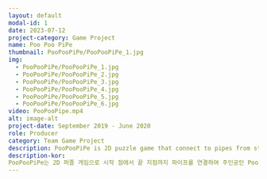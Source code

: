 ```yaml
---
layout: default
modal-id: 1
date: 2023-07-12
project-category: Game Project
name: Poo Poo PiPe
thumbnail: PooPooPiPe/PooPooPiPe_1.jpg
img: 
  - PooPooPiPe/PooPooPiPe_1.jpg
  - PooPooPiPe/PooPooPiPe_2.jpg
  - PooPooPiPe/PooPooPiPe_3.jpg
  - PooPooPiPe/PooPooPiPe_4.jpg
  - PooPooPiPe/PooPooPiPe_5.jpg
  - PooPooPiPe/PooPooPiPe_6.jpg
video: PooPooPipe.mp4
alt: image-alt
project-date: September 2019 - June 2020
role: Producer
category: Team Game Project
description: PooPooPiPe is 2D puzzle game that connect to pipes from start to end so that the main character, Poo, Players can use the mouse to drag and move pipe puzzle pieces, and click to rotates the direction of the pipes. Once the pipe puzzle is completed, Poo moves to the destination, advancing to the next stage.<br/> This project was developed in C++ and implemented with a self-made engine. As the producer of the team, I oversaw the overall process of the project, implemented the game engine, and created most of the game stages and elements.<br/>When I made my own game engine, I faced difficulties due to the lack of specific information, but by researching various resources and reading books on game design, I was able to create the engine.  Since our team needed to develop the game quickly, time for creating the engine was limited, which made it challenging, but it was also a valuable learning experience to create an engine from the ground up.<br/>Furthermore, during the project, there were conflicts between team members due to one team member not completing tasks on time. However, as the producer, I conducted meetings to reconcile the team and personally helped the team member with assigned tasks to resolve the conflict.<br/>It was my first project to make my own engine, so I had a lot of difficulties while making it, and I ran out of time, but the completed game reflects our team's unique style, and it was good to make everything myself from the beginning to the end of the game. Moreover, successfully wrapping up this project as a complete game made it a meaningful endeavor.
description-kor: 
PooPooPiPe는 2D 퍼즐 게임으로 시작 점에서 끝 지점까지 파이프를 연결하여 주인공인 Poo가 이동할 수 있도록 하는 게임입니다. 플레이어는 마우스를 사용하여 파이프 퍼즐을 드래그 하여 움직일 수 있으며 클릭하여 파이프 퍼즐의 방향을 회전 할 수 있습니다. 파이프 퍼즐을 완성하면 Poo가 도착 장소로 이동하며 다음 스테이지로 넘어갑니다. 회전 횟수 제한 움직이는 파이프 퍼즐등의 요소를 통해 플레이어에게 더큰 즐거움을 줄 수 있도록 하였습니다.<br/>이 프로젝트는 C++로 제작되었으며 자체 제작한 엔진으로 구현되었습니다. 저는 팀의 프로듀서로써 프로젝트의 전체적인 과정을 총괄하고 게임 엔진을 구현하였을 뿐만 아니라 대부분의 게임 스테이지및 게임 요소들을 제작하였습니다.<br/>게임 엔진을 직접 만들 때 구체적인 정보가 없어서 어려움을 겪었지만 여러가지 정보를 찾아보고 게임 디자인을 위한 책을 읽으며 엔진을 만들 수 있었습니다. 게임을 빠르게 제작해야 했기 때문에 엔진을 제작 할 시간은 더더욱 부족했기 때문에 힘든 시간이었지만 직접 엔진을 제작함으로써 엔진에 대해 많이 배울 수 있었습니다.<br/>또한 프로젝트 진행 중 일을 반복적으로 제시간에 완성하지 못하는 팀원과 다른 팀원 사이의 불화가 있었지만 프로듀서로써 화합을 위한 미팅을 진행하고 또 직접 문제가 발생한 팀원에게 할당된 일을 도우면서 갈등을 해결 할 수 있었습니다.<br/>처음으로 직접 엔진부터 만들어 가는 프로젝트였기 때문에 만드는 동안 많은 어려움이 있었고 시간도 촉박했지만 완성된 게임은 우리 팀만의 확실한 색깔을 담고 있으며 게임의 시작부터 끝까지 모든 부분을 직접 만들어 볼 수 있어서 좋았습니다. 뿐 만 아니라 이 프로젝트를 하나의 게임으로써 좋게 마무리 할 수 있어서 뜻 깊은 프로젝트였습니다.
---
```


